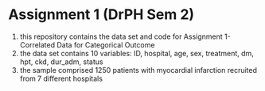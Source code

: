# Assignment 1 (DrPH Sem 2)
1. this repository contains the data set and code for Assignment 1- Correlated Data for Categorical Outcome
2. the data set contains 10 variables: ID, hospital, age, sex, treatment, dm, hpt, ckd, dur_adm, status
3. the sample comprised 1250 patients with myocardial infarction recruited from 7 different hospitals
